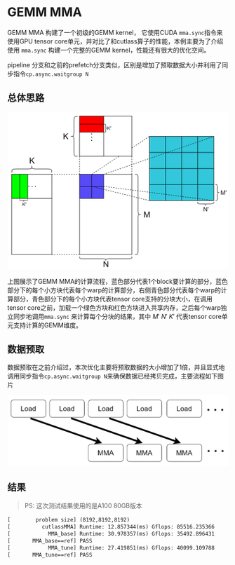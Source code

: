 # GEMM MMA

GEMM MMA 构建了一个初级的GEMM kernel， 它使用CUDA `mma.sync`指令来使用GPU tensor core单元，并对比了和cutlass算子的性能，本例主要为了介绍使用 `mma.sync` 构建一个完整的GEMM kernel，性能还有很大的优化空间。

pipeline 分支和之前的prefetch分支类似，区别是增加了预取数据大小并利用了同步指令`cp.async.waitgroup N`

## 总体思路

<img src="pic/gemm_vec.png" title="" alt="" width="600">

上图展示了GEMM MMA的计算流程，蓝色部分代表1个block要计算的部分，蓝色部分下的每个小方块代表每个warp的计算部分，右侧青色部分代表每个warp的计算部分，青色部分下的每个小方块代表tensor core支持的分块大小，在调用tensor core之前，加载一个绿色方块和红色方块进入共享内存，之后每个warp独立同步地调用`mma.sync` 来计算每个分块的结果，其中 $M'$ $N'$ $K'$ 代表tensor core单元支持计算的GEMM维度。


## 数据预取

数据预取在之前介绍过，本次优化主要将预取数据的大小增加了1倍，并且显式地调用同步指令`cp.async.waitgroup N`来确保数据已经拷贝完成，主要流程如下图片

![](pic/prefetch.png)

## 结果

> PS: 这次测试结果使用的是A100 80GB版本

```
[        problem size] (8192,8192,8192)
[          cutlassMMA] Runtime: 12.857344(ms) Gflops: 85516.235366
[            MMA_base] Runtime: 30.978357(ms) Gflops: 35492.896431
[       MMA_base==ref] PASS
[            MMA_tune] Runtime: 27.419851(ms) Gflops: 40099.109788
[       MMA_tune==ref] PASS
```